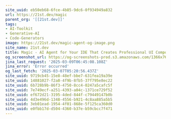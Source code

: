 ```yaml
---
site_uuid: eb50eb68-6fce-4b85-9dc6-0f934949a832
url: https://21st.dev/magic
parent_org: '[[21st.dev]]'
tags:
- AI-Toolkit
- Generative-AI
- Code-Generators
image: https://21st.dev/magic-agent-og-image.png
site_name: 21st.dev
title: Magic - AI Agent for Your IDE That Creates Professional UI Components | 21st.dev
og_screenshot_url: https://og-screenshots-prod.s3.amazonaws.com/1366x768/80/false/d91e4feb614da04bd15c16235e51ff0f3ea99c4f776adc19f78263ac7ed4a898.jpeg
jina_last_request: '2025-03-09T06:45:08.108Z'
jina_error: 'Error occurred'
og_last_fetch: '2025-03-07T05:20:56.437Z'
site_uuid: 9719cb45-15e8-48ef-bbe7-631fea19a39e
site_uuid: 14881027-f2a8-4f9b-8fb5-37f795e8ec22
site_uuid: 6b728b9b-86f3-4750-8cc4-0247a5cafc5f
site_uuid: 7e749ecf-a251-4393-a04c-1371ce729f52
site_uuid: ef672d21-3195-4ded-844f-c79449147b0b
site_uuid: 4d3e496d-1348-4556-b921-4c8aa885a5b5
site_uuid: 3eb01ead-1954-4f01-868e-5f125ca360d0
site_uuid: e0fbb17d-d504-4360-b37e-b59cbcc7f471
---
```


